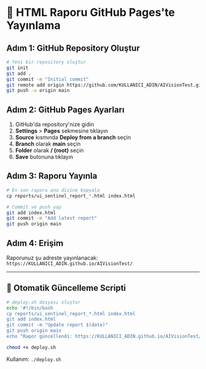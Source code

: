 # 🚀 HTML Raporu GitHub Pages'te Yayınlama

## Adım 1: GitHub Repository Oluştur
```bash
# Yeni bir repository oluştur
git init
git add .
git commit -m "Initial commit"
git remote add origin https://github.com/KULLANICI_ADIN/AIVisionTest.git
git push -u origin main
```

## Adım 2: GitHub Pages Ayarları
1. GitHub'da repository'nize gidin
2. **Settings** > **Pages** sekmesine tıklayın
3. **Source** kısmında **Deploy from a branch** seçin
4. **Branch** olarak **main** seçin
5. **Folder** olarak **/ (root)** seçin
6. **Save** butonuna tıklayın

## Adım 3: Raporu Yayınla
```bash
# En son raporu ana dizine kopyala
cp reports/ui_sentinel_report_*.html index.html

# Commit ve push yap
git add index.html
git commit -m "Add latest report"
git push origin main
```

## Adım 4: Erişim
Raporunuz şu adreste yayınlanacak:
`https://KULLANICI_ADIN.github.io/AIVisionTest/`

---

## 🔄 Otomatik Güncelleme Scripti
```bash
# deploy.sh dosyası oluştur
echo '#!/bin/bash
cp reports/ui_sentinel_report_*.html index.html
git add index.html
git commit -m "Update report $(date)"
git push origin main
echo "Rapor güncellendi: https://KULLANICI_ADIN.github.io/AIVisionTest/"' > deploy.sh

chmod +x deploy.sh
```

Kullanım: `./deploy.sh` 